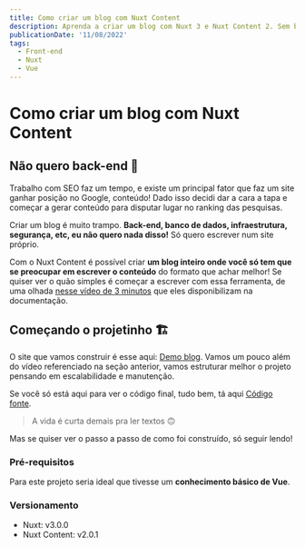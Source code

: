 ```yaml
---
title: Como criar um blog com Nuxt Content
description: Aprenda a criar um blog com Nuxt 3 e Nuxt Content 2. Sem back-end, apenas front-end utilizando o poder e facilidade do nuxt. Se preocupe apenas em escrever o conteúdo.
publicationDate: '11/08/2022'
tags:
  - Front-end
  - Nuxt
  - Vue
---
```


# Como criar um blog com Nuxt Content

## Não quero back-end 🤢

Trabalho com SEO faz um tempo, e existe um principal fator que faz um site ganhar posição no Google, conteúdo!
Dado isso decidi dar a cara a tapa e começar a gerar conteúdo para disputar lugar no ranking das pesquisas.

Criar um blog é muito trampo. **Back-end, banco de dados, infraestrutura, segurança, etc, eu não quero nada disso!**
Só quero escrever num site próprio.

Com o Nuxt Content é possível criar **um blog inteiro onde você só tem que se preocupar em escrever o conteúdo** do formato
que achar melhor! Se quiser ver o quão simples é começar a escrever com essa ferramenta, de uma olhada
[nesse vídeo de 3 minutos](https://www.youtube.com/watch?v=o9e12WbKrd8) que eles disponibilizam na documentação.

## Começando o projetinho 🏗️

O site que vamos construir é esse aqui: [Demo blog](). Vamos um pouco além do vídeo referenciado na seção anterior, vamos estruturar melhor o projeto pensando em escalabilidade e manutenção.

Se você só está aqui para ver o código final, tudo bem, tá aqui [Código fonte]().

> A vida é curta demais pra ler textos 🙃

Mas se quiser ver o passo a passo de como foi construído, só seguir lendo!

### Pré-requisitos

Para este projeto seria ideal que tivesse um **conhecimento básico de Vue**.

### Versionamento
- Nuxt: v3.0.0
- Nuxt Content: v2.0.1
